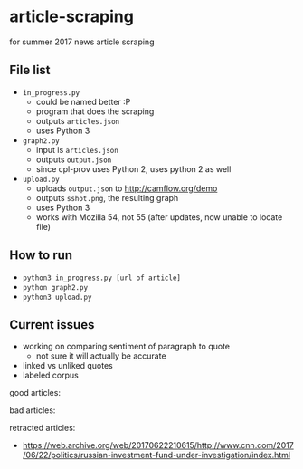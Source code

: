 # article-scraping
for summer 2017 news article scraping

## File list
* ```in_progress.py```
  * could be named better :P
  * program that does the scraping
  * outputs ```articles.json```
  * uses Python 3
* ```graph2.py```
  * input is ```articles.json```
  * outputs ```output.json```
  * since cpl-prov uses Python 2, uses python 2 as well
* ```upload.py```
  * uploads ```output.json``` to <http://camflow.org/demo>
  * outputs ```sshot.png```, the resulting graph
  * uses Python 3
  * works with Mozilla 54, not 55 (after updates, now unable to locate file)

## How to run
* ```python3 in_progress.py [url of article]```
* ```python graph2.py```
* ```python3 upload.py```

## Current issues
* working on comparing sentiment of paragraph to quote
  * not sure it will actually be accurate
* linked vs unliked quotes
* labeled corpus

good articles:

bad articles:


retracted articles:
* https://web.archive.org/web/20170622210615/http://www.cnn.com/2017/06/22/politics/russian-investment-fund-under-investigation/index.html
